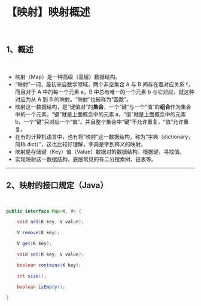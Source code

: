# 【映射】映射概述

<br/>

## 1、概述

<br/>

- 映射（Map）是一种高级（高层）数据结构。
- “映射”一词，最初来自数学领域，两个非空集合 A 与 B 间存在着对应关系 f，而且对于 A 中的每一个元素 a，B 中总有唯一的一个元素 b 与它对应，就这种对应为从 A 到 B 的映射。“映射”也被称为“函数”。
- 映射这一数据结构，是“键值对”的**集合**，一个“键”与一个“值”的**组合**作为集合中的一个元素。“键”就是上面概念中的元素 a，“值”就是上面概念中的元素 b，一个“键”只对应一个“值”。并且整个集合中“键”不允许重复，“值”允许重复。
- 在有的计算机语言中，也有将“映射”这一数据结构，称为“字典（dictionary，简称 dict）”，这也比较好理解，字典是字到释义的映射。
- 映射是存储键（Key）值（Value）数据对的数据结构。根据键，寻找值。
- 实现映射这一数据结构，底层常见的有二分搜索树、链表等。

---

## 2、映射的接口规定（Java）

<br/>

```java
public interface Map<K, V> {

    void add(K key, V value);

    V remove(K key);

    V get(K key);

    void set(K key, V value);

    boolean contains(K key);

    int size();

    boolean isEmpty();
    
}
```